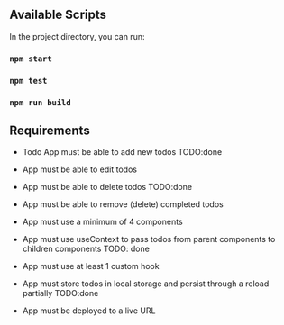 ## Available Scripts

In the project directory, you can run:

### `npm start`

### `npm test`

### `npm run build`


Requirements
------------

* Todo App must be able to add new todos TODO:done

* App must be able to edit todos

* App must be able to delete todos TODO:done

* App must be able to remove (delete) completed todos

* App must use a minimum of 4 components

* App must use useContext to pass todos from parent components to children components TODO: done

* App must use at least 1 custom hook

* App must store todos in local storage and persist through a reload partially TODO:done

* App must be deployed to a live URL
